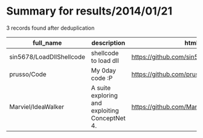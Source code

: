 
# Summary for results/2014/01/21
    
3 records found after deduplication

| full_name | description | html_url | matched_list | matched_count | pushed_at | size | stargazers_count | language | forks_count | vul_ids |
|--------------------------|------------------------------------------------|---------------------------------------------|----------------|-----------------|---------------------------|--------|--------------------|------------|---------------|-----------|
| sin5678/LoadDllShellcode | shellcode to load dll | https://github.com/sin5678/LoadDllShellcode | ['shellcode'] | 1 | 2014-01-21 01:39:53+00:00 | 260 | 3 | nan | 7 | [] |
| prusso/Code | My 0day code :P | https://github.com/prusso/Code | ['0day'] | 1 | 2014-01-21 07:34:22+00:00 | 3176 | 0 | nan | 0 | [] |
| Marviel/IdeaWalker | A suite exploring and exploiting ConceptNet 4. | https://github.com/Marviel/IdeaWalker | ['exploit'] | 1 | 2014-01-21 20:12:11+00:00 | 0 | 0 | nan | 0 | [] |
